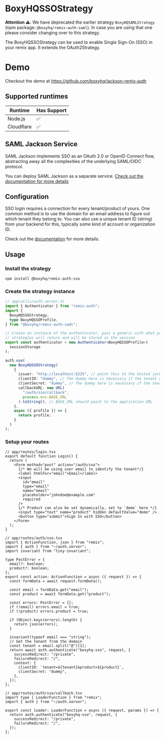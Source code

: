 # BoxyHQSSOStrategy

**Attention ⚠️**: We have deprecated the earlier strategy `BoxyHQSAMLStrategy` (npm package: `@boxyhq/remix-auth-saml`). In case you are using that one please consider changing over to this strategy.

The BoxyHQSSOStrategy can be used to enable Single Sign-On (SSO) in your remix app. It extends the OAuth2Strategy.

# Demo

Checkout the demo at https://github.com/boxyhq/jackson-remix-auth

## Supported runtimes

| Runtime    | Has Support |
| ---------- | ----------- |
| Node.js    | ✅          |
| Cloudflare | ✅          |

<!-- If it doesn't support one runtime, explain here why -->

## SAML Jackson Service

SAML Jackson implements SSO as an OAuth 2.0 or OpenID Connect flow, abstracting away all the complexities of the underlying SAML/OIDC protocol.

You can deploy SAML Jackson as a separate service. [Check out the documentation for more details](https://boxyhq.com/docs/jackson/deploy)

## Configuration

SSO login requires a connection for every tenant/product of yours. One common method is to use the domain for an email address to figure out which tenant they belong to. You can also use a unique tenant ID (string) from your backend for this, typically some kind of account or organization ID.

Check out the [documentation](https://boxyhq.com/docs/jackson/sso-flow/#21-add-connection) for more details.

## Usage

### Install the strategy

```bash
npm install @boxyhq/remix-auth-sso
```

### Create the strategy instance

```ts
// app/utils/auth.server.ts
import { Authenticator } from "remix-auth";
import {
  BoxyHQSSOStrategy,
  type BoxyHQSSOProfile,
} from "@boxyhq/remix-auth-saml";

// Create an instance of the authenticator, pass a generic with what your
// strategies will return and will be stored in the session
export const authenticator = new Authenticator<BoxyHQSSOProfile>(
  sessionStorage
);

auth.use(
  new BoxyHQSSOStrategy(
    {
      issuer: "http://localhost:5225", // point this to the hosted jackson service
      clientID: "dummy", // The dummy here is necessary if the tenant and product are set dynamically from the client side
      clientSecret: "dummy", // The dummy here is necessary if the tenant and product are set dynamically from the client side
      callbackURL: new URL(
        "/auth/sso/callback",
        process.env.BASE_URL
      ).toString(), // BASE_URL should point to the application URL
    },
    async ({ profile }) => {
      return profile;
    }
  )
);
```

### Setup your routes

```tsx
// app/routes/login.tsx
export default function Login() {
  return (
    <Form method="post" action="/auth/sso">
      {/* We will be using user email to identify the tenant*/}
      <label htmlFor="email">Email</label>
      <input
        id="email"
        type="email"
        name="email"
        placeholder="johndoe@example.com"
        required
      />
      {/* Product can also be set dynamically, set to `demo` here */}
      <input type="text" name="product" hidden defaultValue="demo" />
      <button type="submit">Sign In with SSO</button>
    </Form>
  );
}
```

```tsx
// app/routes/auth/sso.tsx
import { ActionFunction, json } from "remix";
import { auth } from "~/auth.server";
import invariant from "tiny-invariant";

type PostError = {
  email?: boolean;
  product?: boolean;
};
export const action: ActionFunction = async ({ request }) => {
  const formData = await request.formData();

  const email = formData.get("email");
  const product = await formData.get("product");

  const errors: PostError = {};
  if (!email) errors.email = true;
  if (!product) errors.product = true;

  if (Object.keys(errors).length) {
    return json(errors);
  }

  invariant(typeof email === "string");
  // Get the tenant from the domain
  const tenant = email.split("@")[1];
  return await auth.authenticate("boxyhq-sso", request, {
    successRedirect: "/private",
    failureRedirect: "/",
    context: {
      clientID: `tenant=${tenant}&product=${product}`,
      clientSecret: "dummy",
    },
  });
};
```

```tsx
// app/routes/auth/sso/callback.tsx
import type { LoaderFunction } from "remix";
import { auth } from "~/auth.server";

export const loader: LoaderFunction = async ({ request, params }) => {
  return auth.authenticate("boxyhq-sso", request, {
    successRedirect: "/private",
    failureRedirect: "/",
  });
};
```
